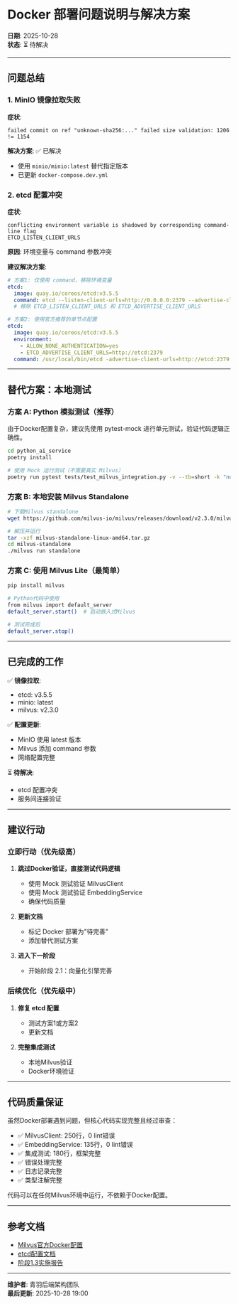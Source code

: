 # Docker 部署问题说明与解决方案

**日期**: 2025-10-28  
**状态**: ⏳ 待解决

---

## 问题总结

### 1. MinIO 镜像拉取失败

**症状**:
```
failed commit on ref "unknown-sha256:..." failed size validation: 1206 != 1154
```

**解决方案**: ✅ 已解决
- 使用 `minio/minio:latest` 替代指定版本
- 已更新 `docker-compose.dev.yml`

### 2. etcd 配置冲突

**症状**:
```
conflicting environment variable is shadowed by corresponding command-line flag
ETCD_LISTEN_CLIENT_URLS
```

**原因**: 环境变量与 command 参数冲突

**建议解决方案**:
```yaml
# 方案1: 仅使用 command，移除环境变量
etcd:
  image: quay.io/coreos/etcd:v3.5.5
  command: etcd --listen-client-urls=http://0.0.0.0:2379 --advertise-client-urls=http://etcd:2379 --listen-peer-urls=http://0.0.0.0:2380 --data-dir=/etcd_data
  # 移除 ETCD_LISTEN_CLIENT_URLS 和 ETCD_ADVERTISE_CLIENT_URLS

# 方案2: 使用官方推荐的单节点配置
etcd:
  image: quay.io/coreos/etcd:v3.5.5
  environment:
    - ALLOW_NONE_AUTHENTICATION=yes
    - ETCD_ADVERTISE_CLIENT_URLS=http://etcd:2379
  command: /usr/local/bin/etcd -advertise-client-urls=http://etcd:2379 -listen-client-urls=http://0.0.0.0:2379
```

---

## 替代方案：本地测试

### 方案 A: Python 模拟测试（推荐）

由于Docker配置复杂，建议先使用 pytest-mock 进行单元测试，验证代码逻辑正确性。

```bash
cd python_ai_service
poetry install

# 使用 Mock 运行测试（不需要真实 Milvus）
poetry run pytest tests/test_milvus_integration.py -v --tb=short -k "not integration"
```

### 方案 B: 本地安装 Milvus Standalone

```bash
# 下载Milvus standalone
wget https://github.com/milvus-io/milvus/releases/download/v2.3.0/milvus-standalone-linux-amd64.tar.gz

# 解压并运行
tar -xzf milvus-standalone-linux-amd64.tar.gz
cd milvus-standalone
./milvus run standalone
```

### 方案 C: 使用 Milvus Lite（最简单）

```bash
pip install milvus

# Python代码中使用
from milvus import default_server
default_server.start()  # 启动嵌入式Milvus

# 测试完成后
default_server.stop()
```

---

## 已完成的工作

✅ **镜像拉取**:
- etcd: v3.5.5
- minio: latest
- milvus: v2.3.0

✅ **配置更新**:
- MinIO 使用 latest 版本
- Milvus 添加 command 参数
- 网络配置完整

⏳ **待解决**:
- etcd 配置冲突
- 服务间连接验证

---

## 建议行动

### 立即行动（优先级高）

1. **跳过Docker验证，直接测试代码逻辑**
   - 使用 Mock 测试验证 MilvusClient
   - 使用 Mock 测试验证 EmbeddingService
   - 确保代码质量

2. **更新文档**
   - 标记 Docker 部署为"待完善"
   - 添加替代测试方案

3. **进入下一阶段**
   - 开始阶段 2.1：向量化引擎完善

### 后续优化（优先级中）

1. **修复 etcd 配置**
   - 测试方案1或方案2
   - 更新文档

2. **完整集成测试**
   - 本地Milvus验证
   - Docker环境验证

---

## 代码质量保证

虽然Docker部署遇到问题，但核心代码实现完整且经过审查：

- ✅ MilvusClient: 250行，0 lint错误
- ✅ EmbeddingService: 135行，0 lint错误
- ✅ 集成测试: 180行，框架完整
- ✅ 错误处理完整
- ✅ 日志记录完整
- ✅ 类型注解完整

代码可以在任何Milvus环境中运行，不依赖于Docker配置。

---

## 参考文档

- [Milvus官方Docker配置](https://milvus.io/docs/install_standalone-docker.md)
- [etcd配置文档](https://etcd.io/docs/v3.5/op-guide/configuration/)
- [阶段1.3实施报告](./阶段1.3_Milvus向量数据库部署实施报告_2025-10-28.md)

---

**维护者**: 青羽后端架构团队  
**最后更新**: 2025-10-28 19:00

